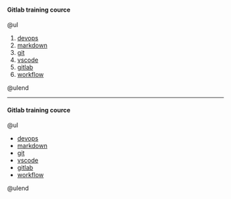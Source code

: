 #### Gitlab training cource

@ul

1. [devops](?p=training/topics/devops)
1. [markdown](?p=training/topics/markdown)
1. [git](?p=training/topics/git)
1. [vscode](?p=training/topics/vscode)
1. [gitlab](?p=training/topics/gitlab)
1. [workflow](?p=training/topics/workflow)

@ulend

---

#### Gitlab training cource

@ul

- [devops](?p=training/topics/devops)
- [markdown](?p=training/topics/markdown)
- [git](?p=training/topics/git)
- [vscode](?p=training/topics/vscode)
- [gitlab](?p=training/topics/gitlab)
- [workflow](?p=training/topics/workflow)

@ulend
